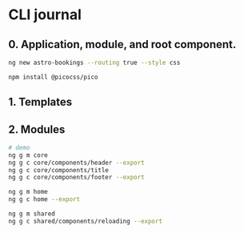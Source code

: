 # CLI journal

## 0. Application, module, and root component.

```bash
ng new astro-bookings --routing true --style css

npm install @picocss/pico

```

## 1. Templates

## 2. Modules

```bash
# demo
ng g m core
ng g c core/components/header --export
ng g c core/components/title
ng g c core/components/footer --export

ng g m home
ng g c home --export

ng g m shared
ng g c shared/components/reloading --export
```
